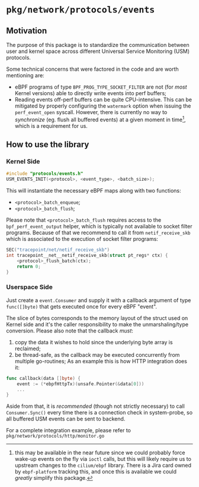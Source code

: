 # `pkg/network/protocols/events`

## Motivation

The purpose of this package is to standardize the communication between user and
kernel space across different Universal Service Monitoring (USM) protocols.

Some technical concerns that were factored in the code and are worth mentioning are:

* eBPF programs of type `BPF_PROG_TYPE_SOCKET_FILTER` are not (for _most_ Kernel
  versions) able to directly write events into perf buffers;
* Reading events off-perf buffers can be quite CPU-intensive. This can be
mitigated by properly configuring the `watermark` option when issuing the
`perf_event_open` syscall. However, there is currently no way to _synchronize_
(eg. flush all buffered events) at a given moment in time[^1], which is a
requirement for us.

[^1]: this may be available in the near future since we could probably force
wake-up events on the fly via `ioctl` calls, but this will likely require us to
upstream changes to the `cilium/ebpf` library. There is a Jira card owned by
`ebpf-platform` tracking this, and once this is available we could _greatly_
simplify this package.


## How to use the library

### Kernel Side

```c
#include "protocols/events.h"
USM_EVENTS_INIT(<protocol>, <event_type>, <batch_size>);
```

This will instantiate the necessary eBPF maps along with two functions:
* `<protocol>_batch_enqueue`;
* `<protocol>_batch_flush`;

Please note that `<protocol>_batch_flush` requires access to the
`bpf_perf_event_output` helper, which is typically not available to socket
filter programs. Because of that we recommend to call it from
`netif_receive_skb` which is associated to the execution of socket filter programs:

```c
SEC("tracepoint/net/netif_receive_skb")
int tracepoint__net__netif_receive_skb(struct pt_regs* ctx) {
    <protocol>_flush_batch(ctx);
    return 0;
}
```

### Userspace Side

Just create a `event.Consumer` and supply it with a callback argument of type
`func([]byte)` that gets executed once for every eBPF "event".

The slice of bytes corresponds to the memory layout of the struct used on Kernel
side and it's the caller responsibility to make the unmarshaling/type conversion.
Please also note that the callback *must*:
1) copy the data it wishes to hold since the underlying byte array is reclaimed;
2) be thread-safe, as the callback may be executed concurrently from multiple go-routines;
As an example this is how HTTP integration does it:

```go
func callback(data []byte) {
	event := (*ebpfHttpTx)(unsafe.Pointer(&data[0]))
	...
}
```

Aside from that, it is _recommended_ (though not strictly necessary) to call
`Consumer.Sync()` every time there is a connection check in system-probe, so
all buffered USM events can be sent to backend.

For a complete integration example, please refer to `pkg/network/protocols/http/monitor.go`
